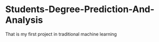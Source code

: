 # Students-Degree-Prediction-And-Analysis
That is my first project in  traditional machine learning 
